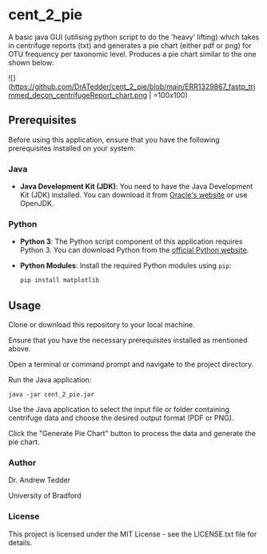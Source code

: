 # cent_2_pie
A basic java GUI (utilising python script to do the 'heavy' lifting) which takes in centrifuge reports (txt) and generates a pie chart (either pdf or png) for OTU frequency per taxonomic level. Produces a pie chart similar to the one shown below:

![](https://github.com/DrATedder/cent_2_pie/blob/main/ERR1329867_fastp_trimmed_decon_centrifugeReport_chart.png | =100x100)

## Prerequisites

Before using this application, ensure that you have the following prerequisites installed on your system:

### Java

- **Java Development Kit (JDK)**: You need to have the Java Development Kit (JDK) installed. You can download it from [Oracle's website](https://www.oracle.com/java/technologies/javase-downloads.html) or use OpenJDK.

### Python

- **Python 3**: The Python script component of this application requires Python 3. You can download Python from the [official Python website](https://www.python.org/downloads/).

- **Python Modules**: Install the required Python modules using `pip`:

  ```bash
  pip install matplotlib

## Usage

Clone or download this repository to your local machine.

Ensure that you have the necessary prerequisites installed as mentioned above.

Open a terminal or command prompt and navigate to the project directory.

Run the Java application:

    java -jar cent_2_pie.jar

Use the Java application to select the input file or folder containing centrifuge data and choose the desired output format (PDF or PNG).

Click the "Generate Pie Chart" button to process the data and generate the pie chart.

### Author

Dr. Andrew Tedder

University of Bradford

### License

This project is licensed under the MIT License - see the LICENSE.txt file for details.

